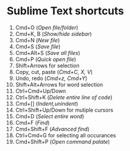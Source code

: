 # Sublime Text shortcuts

1. Cmd+O (_Open file/folder_)
1. Cmd+K, B (_Show/hide sidebar_)
1. Cmd+N (_New file_)
1. Cmd+S (_Save file_)
1. Cmd+Alt+S (_Save all files_)
1. Cmd+P (_Quick open file_)
1. Shift+Arrows for selection
1. Copy, cut, paste (_Cmd+C, X, V_)
1. Undo, redo (_Cmd+z, Cmd+Y_)
1. Shift+Alt+Arrows for word selection
1. Ctrl+Cmd+Up/Down
1. Ctrl+Shift+K (_Delete entire line of code_)
1. Cmd+[] (_Indent,unindent_)
1. Ctrl+Shift+Up/Down for mutiple cursors
1. Cmd+D (_Select entire word_)
1. Cmd+F (_Find_)
1. Cmd+Shift+F (_Advanced find_)
1. Ctrl+Cmd+G for selecting all occurances
1. Cmd+Shift+P (_Open command palate_)
